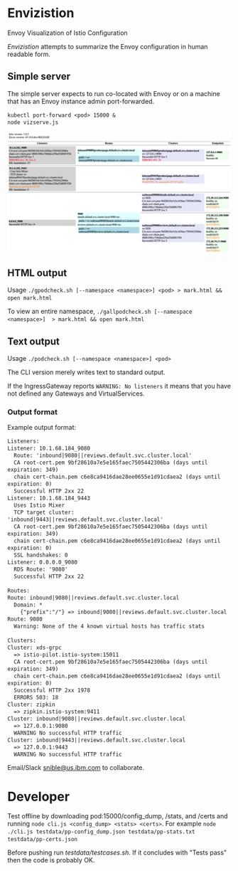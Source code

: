 # Envizistion

Envoy Visualization of Istio Configuration

*Envizistion* attempts to summarize the Envoy configuration in human readable form.

## Simple server

The simple server expects to run co-located with Envoy or on a
machine that has an Envoy instance admin port-forwarded.

```
kubectl port-forward <pod> 15000 &
node vizserve.js
```

![Sample output](graphical.png?raw=true "Sample output")

## HTML output

Usage `./gpodcheck.sh [--namespace <namespace>] <pod> > mark.html && open mark.html`

To view an entire namespace, `./gallpodcheck.sh [--namespace <namespace>]  > mark.html && open mark.html`

## Text output

Usage `./podcheck.sh [--namespace <namespace>] <pod>`


The
CLI version merely writes text to standard output.

If the IngressGateway reports `WARNING: No listeners` it means that you
have not defined any Gateways and VirtualServices. 

### Output format

Example output format:

```
Listeners:
Listener: 10.1.68.184_9080
  Route: 'inbound|9080||reviews.default.svc.cluster.local'
  CA root-cert.pem 9bf28610a7e5e165faec7505442306ba (days until expiration: 349)
  chain cert-chain.pem c6e8ca9416dae28ee0655e1d91cdaea2 (days until expiration: 0)
  Successful HTTP 2xx 22
Listener: 10.1.68.184_9443
  Uses Istio Mixer
  TCP target cluster: 'inbound|9443||reviews.default.svc.cluster.local'
  CA root-cert.pem 9bf28610a7e5e165faec7505442306ba (days until expiration: 349)
  chain cert-chain.pem c6e8ca9416dae28ee0655e1d91cdaea2 (days until expiration: 0)
  SSL handshakes: 0
Listener: 0.0.0.0_9080
  RDS Route: '9080'
  Successful HTTP 2xx 22

Routes:
Route: inbound|9080||reviews.default.svc.cluster.local
  Domain: *
    {"prefix":"/"} => inbound|9080||reviews.default.svc.cluster.local
Route: 9080
  Warning: None of the 4 known virtual hosts has traffic stats

Clusters:
Cluster: xds-grpc
  => istio-pilot.istio-system:15011
  CA root-cert.pem 9bf28610a7e5e165faec7505442306ba (days until expiration: 349)
  chain cert-chain.pem c6e8ca9416dae28ee0655e1d91cdaea2 (days until expiration: 0)
  Successful HTTP 2xx 1978
  ERRORS 503: 18
Cluster: zipkin
  => zipkin.istio-system:9411
Cluster: inbound|9080||reviews.default.svc.cluster.local
  => 127.0.0.1:9080
  WARNING No successful HTTP traffic
Cluster: inbound|9443||reviews.default.svc.cluster.local
  => 127.0.0.1:9443
  WARNING No successful HTTP traffic
```

Email/Slack snible@us.ibm.com to collaborate.

# Developer

Test offline by downloading pod:15000/config_dump, /stats, and /certs and running `node cli.js <config_dump> <stats> <certs>`.  For example `node ./cli.js testdata/pp-config_dump.json testdata/pp-stats.txt testdata/pp-certs.json`

Before pushing run _testdata/testcases.sh_.  If it concludes with "Tests pass" then the code is probably OK.
